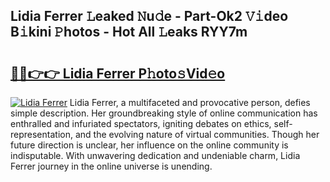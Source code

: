## Lidia Ferrer 𝙻eaked 𝙽u𝚍e - Part-Ok2 𝚅𝚒deo B𝚒kini 𝙿hotos - Hot All 𝙻eaks RYY7m

# <h2><a href="http://ld67f2.urlbe.top/?page=Lidia+Ferrer">🔗🔗👉👉 Lidia Ferrer P𝚑oto𝚜Vid𝚎o</a></h2>

[![Lidia Ferrer](https://i.imgur.com/eBuTRDB.gif)](http://ld67f2.urlbe.top/?page=Lidia+Ferrer)
Lidia Ferrer, a multifaceted and provocative person, defies simple description. Her groundbreaking style of online communication has enthralled and infuriated spectators, igniting debates on ethics, self-representation, and the evolving nature of virtual communities. Though her future direction is unclear, her influence on the online community is indisputable. With unwavering dedication and undeniable charm, Lidia Ferrer journey in the online universe is unending.
